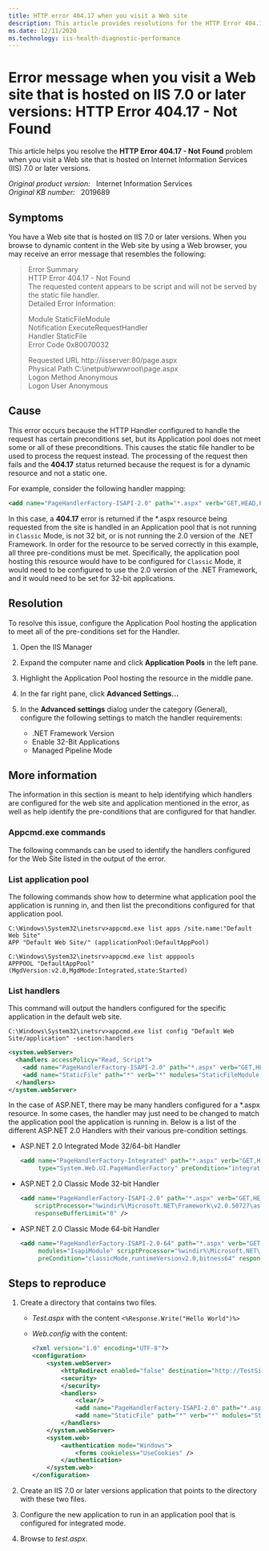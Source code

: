 ```yaml
---
title: HTTP error 404.17 when you visit a Web site
description: This article provides resolutions for the HTTP Error 404.17 - Not Found error when you visit a Web site that is hosted on IIS 7.0 or later versions.
ms.date: 12/11/2020
ms.technology: iis-health-diagnostic-performance
---
```

# Error message when you visit a Web site that is hosted on IIS 7.0 or later versions: HTTP Error 404.17 - Not Found

This article helps you resolve the **HTTP Error 404.17 - Not Found** problem when you visit a Web site that is hosted on Internet Information Services (IIS) 7.0 or later versions.

_Original product version:_ &nbsp; Internet Information Services  
_Original KB number:_ &nbsp; 2019689

## Symptoms

You have a Web site that is hosted on IIS 7.0 or later versions. When you browse to dynamic content in the Web site by using a Web browser, you may receive an error message that resembles the following:

> Error Summary  
HTTP Error 404.17 - Not Found  
The requested content appears to be script and will not be served by the static file handler.  
Detailed Error Information:  
>
> Module StaticFileModule  
Notification ExecuteRequestHandler  
Handler StaticFile  
Error Code 0x80070032  
>
> Requested URL http://iisserver:80/page.aspx  
Physical Path C:\inetpub\wwwroot\page.aspx  
Logon Method Anonymous  
Logon User Anonymous  

## Cause

This error occurs because the HTTP Handler configured to handle the request has certain preconditions set, but its Application pool does not meet some or all of these preconditions. This causes the static file handler to be used to process the request instead. The processing of the request then fails and the **404.17** status returned because the request is for a dynamic resource and not a static one.

For example, consider the following handler mapping:

```xml
<add name="PageHandlerFactory-ISAPI-2.0" path="*.aspx" verb="GET,HEAD,POST,DEBUG" modules="IsapiModule" scriptProcessor="%windir%\Microsoft.NET\Framework\v2.0.50727\aspnet_isapi.dll" preCondition="classicMode,runtimeVersionv2.0,bitness32" responseBufferLimit="0" />
```

In this case, a **404.17** error is returned if the *.aspx resource being requested from the site is handled in an Application pool that is not running in `Classic` Mode, is not 32 bit, or is not running the 2.0 version of the .NET Framework.   In order for the resource to be served correctly in this example, all three pre-conditions must be met.  Specifically, the application pool hosting this resource would have to be configured for `Classic` Mode, it would need to be configured to use the 2.0 version of the .NET Framework, and it would need to be set for 32-bit applications.

## Resolution

To resolve this issue, configure the Application Pool hosting the application to meet all of the pre-conditions set for the Handler.

1. Open the IIS Manager
2. Expand the computer name and click **Application Pools** in the left pane.
3. Highlight the Application Pool hosting the resource in the middle pane.
4. In the far right pane, click **Advanced Settings...**
5. In the **Advanced settings** dialog under the category (General), configure the following settings to match the handler requirements:

   - .NET Framework Version
   - Enable 32-Bit Applications
   - Managed Pipeline Mode

## More information

The information in this section is meant to help identifying which handlers are configured for the web site and application mentioned in the error, as well as help identify the pre-conditions that are configured for that handler.

### Appcmd.exe commands

The following commands can be used to identify the handlers configured for the Web Site listed in the output of the error.

### List application pool

The following commands show how to determine what application pool the application is running in, and then list the preconditions configured for that application pool.

```console
C:\Windows\System32\inetsrv>appcmd.exe list apps /site.name:"Default Web Site"
APP "Default Web Site/" (applicationPool:DefaultAppPool)

C:\Windows\System32\inetsrv>appcmd.exe list apppools
APPPOOL "DefaultAppPool" (MgdVersion:v2.0,MgdMode:Integrated,state:Started)
```

### List handlers

This command will output the handlers configured for the specific application in the default web site.

```console
C:\Windows\System32\inetsrv>appcmd.exe list config "Default Web Site/application" -section:handlers
```

```xml
<system.webServer>
  <handlers accessPolicy="Read, Script">
    <add name="PageHandlerFactory-ISAPI-2.0" path="*.aspx" verb="GET,HEAD,POST,DEBUG" modules="IsapiModule" scriptProcessor="%windir%\Microsoft.NET\Framework\v2.0.50727\aspnet_isapi.dll" preCondition="classicMode,runtimeVersionv2.0,bitness32" responseBufferLimit="0" />
    <add name="StaticFile" path="*" verb="*" modules="StaticFileModule,DefaultDocumentModule,DirectoryListingModule" resourceType="Either" requireAccess="Read" />
  </handlers>
</system.webServer>
```

In the case of ASP.NET, there may be many handlers configured for a *.aspx resource. In some cases, the handler may just need to be changed to match the application pool the application is running in. Below is a list of the different ASP.NET 2.0 Handlers with their various pre-condition settings.

- ASP.NET 2.0 Integrated Mode 32/64-bit Handler

    ```xml
    <add name="PageHandlerFactory-Integrated" path="*.aspx" verb="GET,HEAD,POST,DEBUG" 
         type="System.Web.UI.PageHandlerFactory" preCondition="integratedMode" />
    ```

- ASP.NET 2.0 Classic Mode 32-bit Handler

    ```xml
    <add name="PageHandlerFactory-ISAPI-2.0" path="*.aspx" verb="GET,HEAD,POST,DEBUG" modules="IsapiModule" 
        scriptProcessor="%windir%\Microsoft.NET\Framework\v2.0.50727\aspnet_isapi.dll" preCondition="classicMode,runtimeVersionv2.0,bitness32" 
        responseBufferLimit="0" />
    ```

- ASP.NET 2.0 Classic Mode 64-bit Handler

    ```xml
    <add name="PageHandlerFactory-ISAPI-2.0-64" path="*.aspx" verb="GET,HEAD,POST,DEBUG" 
         modules="IsapiModule" scriptProcessor="%windir%\Microsoft.NET\Framework64\v2.0.50727\aspnet_isapi.dll" 
         preCondition="classicMode,runtimeVersionv2.0,bitness64" responseBufferLimit="0" />
    ```

## Steps to reproduce

1. Create a directory that contains two files.  

    - *Test.aspx* with the content `<%Response.Write("Hello World")%>`
  
    - *Web.config* with the content:
  
        ```xml
        <?xml version="1.0" encoding="UTF-8"?>
        <configuration>
            <system.webServer>
                <httpRedirect enabled="false" destination="http://TestSite" exactDestination="false" childOnly="false" httpResponseStatus="Permanent" />
                <security>
                </security>
                <handlers>
                    <clear/>
                    <add name="PageHandlerFactory-ISAPI-2.0" path="*.aspx" verb="GET,HEAD,POST,DEBUG" modules="IsapiModule" scriptProcessor="%windir%\Microsoft.NET\Framework\v2.0.50727\aspnet_isapi.dll" preCondition="classicMode,runtimeVersionv2.0,bitness32" responseBufferLimit="0" />
                    <add name="StaticFile" path="*" verb="*" modules="StaticFileModule,DefaultDocumentModule,DirectoryListingModule" resourceType="Either" requireAccess="Read" />
                </handlers>
            </system.webServer>
            <system.web>
                <authentication mode="Windows">
                    <forms cookieless="UseCookies" />
                </authentication>
            </system.web>
        </configuration>
        ```

2. Create an IIS 7.0 or later versions application that points to the directory with these two files.

3. Configure the new application to run in an application pool that is configured for integrated mode.

4. Browse to *test.aspx*.
